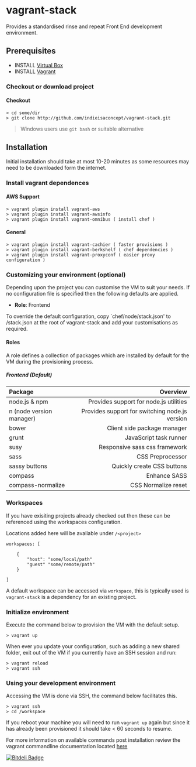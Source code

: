 # vagrant-stack


Provides a standardised rinse and repeat Front End development environment.

## Prerequisites

- INSTALL [Virtual Box](https://www.virtualbox.org/)
- INSTALL [Vagrant](http://vagrantup.com/)

### Checkout or download project

#### Checkout

```
> cd some/dir
> git clone http://github.com/indieisaconcept/vagrant-stack.git
```
> Windows users use ```git bash``` or suitable alternative

## Installation

Initial installation should take at most 10-20 minutes as some resources may need to be downloaded form the internet.

### Install vagrant dependences

#### AWS Support

```
> vagrant plugin install vagrant-aws
> vagrant plugin install vagrant-awsinfo
> vagrant plugin install vagrant-omnibus ( install chef )
```

#### General

```
> vagrant plugin install vagrant-cachier ( faster provisions )
> vagrant plugin install vagrant-berkshelf ( chef dependencies )
> vagrant plugin install vagrant-proxyconf ( easier proxy configuration )
```

### Customizing your environment (optional)

Depending upon the project you can customise the VM to suit your needs. If no configuration file is specified then the following defaults are applied.

- **Role**: Frontend

To override the default configuration, copy `chef/node/stack.json' to /stack.json at the root of vagrant-stack and add your customisations as required.

#### Roles

A role defines a collection of packages which are installed by default for the VM during the provisioning process.

##### Frontend (Default)

| Package   				| Overview
|:-------------------------|------------------------------------------------:|
| node.js & npm				| Provides support for node.js utilities
| n (node version manager)	| Provides support for switching node.js version
| bower						| Client side package manager
| grunt						| JavaScript task runner
| susy						| Responsive sass css framework
| sass						| CSS Preprocessor
| sassy buttons				| Quickly create CSS buttons
| compass					| Enhance SASS
| compass-normalize			| CSS Normalize reset

### Workspaces

If you have exisiting projects already checked out then these can be referenced using the workspaces configuration.

Locations added here will be available under ```/<project>```

```
workspaces: [

	{
		"host": "some/local/path"
		"guest" "some/remote/path"
	}

]

```

A default workspace can be accessed via ```workspace```, this is typically used is ```vagrant-stack``` is a dependency for an existing project.

### Initialize environment

Execute the command below to provision the VM with the default setup.

```
> vagrant up
```

When ever you update your configuration, such as adding a new shared folder, exit out of the VM if you currently have an SSH session and run:

```
> vagrant reload
> vagrant ssh
```

### Using your development environment

Accessing the VM is done via SSH, the command below facilitates this.

```
> vagrant ssh
> cd /workspace
```

If you reboot your machine you will need to run `vagrant up` again but since it has already been provisioned it should take < 60 seconds to resume.

For more information on available commands post installation review the vagrant commandline documentation located [here](http://docs.vagrantup.com/v2/cli/index.html)


[![Bitdeli Badge](https://d2weczhvl823v0.cloudfront.net/indieisaconcept/vagrant-stack/trend.png)](https://bitdeli.com/free "Bitdeli Badge")

